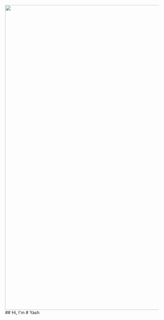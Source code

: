 <img width="1000" hieght="1000" align="center" src="https://te.legra.ph/file/913cc634f84d32e32fde9.jpg" />

<span>
  ## Hi, I'm 
  # Yash
</span>
